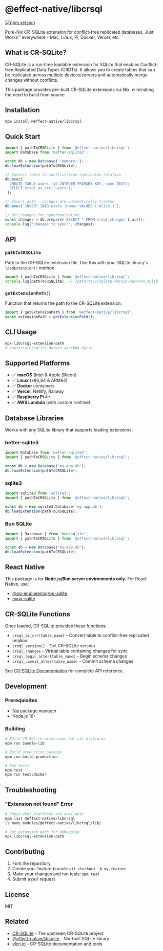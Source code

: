 # @effect-native/libcrsql

[![npm version](https://badge.fury.io/js/%40effect-native%2Flibcrsql.svg)](https://badge.fury.io/js/%40effect-native%2Flibcrsql)

Pure-Nix CR-SQLite extension for conflict-free replicated databases. Just Works™ everywhere - Mac, Linux, Pi, Docker, Vercel, etc.

## What is CR-SQLite?

CR-SQLite is a run-time loadable extension for SQLite that enables Conflict-free Replicated Data Types (CRDTs). It allows you to create tables that can be replicated across multiple devices/servers and automatically merge changes without conflicts.

This package provides pre-built CR-SQLite extensions via Nix, eliminating the need to build from source.

## Installation

```bash
npm install @effect-native/libcrsql
```

## Quick Start

```javascript
import { pathToCRSQLite } from '@effect-native/libcrsql';
import Database from 'better-sqlite3';

const db = new Database(':memory:');
db.loadExtension(pathToCRSQLite);

// Convert table to conflict-free replicated relation
db.exec(`
  CREATE TABLE users (id INTEGER PRIMARY KEY, name TEXT);
  SELECT crsql_as_crr('users');
`);

// Insert data - changes are automatically tracked
db.exec(`INSERT INTO users (name) VALUES ('Alice')`);

// Get changes for synchronization
const changes = db.prepare(`SELECT * FROM crsql_changes`).all();
console.log('Changes to sync:', changes);
```

## API

### `pathToCRSQLite`

Path to the CR-SQLite extension file. Use this with your SQLite library's `loadExtension()` method.

```javascript
import { pathToCRSQLite } from '@effect-native/libcrsql';
console.log(pathToCRSQLite); // /path/to/crsqlite-darwin-aarch64.dylib
```

### `getExtensionPath()`

Function that returns the path to the CR-SQLite extension.

```javascript
import { getExtensionPath } from '@effect-native/libcrsql';
const extensionPath = getExtensionPath();
```

## CLI Usage

```bash
npx libcrsql-extension-path
# /path/to/crsqlite-darwin-aarch64.dylib
```

## Supported Platforms

- ✅ **macOS** (Intel & Apple Silicon)
- ✅ **Linux** (x86_64 & ARM64)  
- ✅ **Docker** containers
- ✅ **Vercel**, Netlify, Railway
- ✅ **Raspberry Pi** 4+
- ✅ **AWS Lambda** (with custom runtime)

## Database Libraries

Works with any SQLite library that supports loading extensions:

### better-sqlite3
```javascript
import Database from 'better-sqlite3';
import { pathToCRSQLite } from '@effect-native/libcrsql';

const db = new Database('my-app.db');
db.loadExtension(pathToCRSQLite);
```

### sqlite3  
```javascript
import sqlite3 from 'sqlite3';
import { pathToCRSQLite } from '@effect-native/libcrsql';

const db = new sqlite3.Database('my-app.db');
db.loadExtension(pathToCRSQLite);
```

### Bun SQLite
```javascript
import { Database } from 'bun:sqlite';
import { pathToCRSQLite } from '@effect-native/libcrsql';

const db = new Database('my-app.db');
db.loadExtension(pathToCRSQLite);
```

## React Native

This package is for **Node.js/Bun server environments only**. For React Native, use:

- [@op-engineering/op-sqlite](https://www.npmjs.com/package/@op-engineering/op-sqlite)
- [expo-sqlite](https://docs.expo.dev/versions/latest/sdk/sqlite/)

## CR-SQLite Functions

Once loaded, CR-SQLite provides these functions:

- `crsql_as_crr(table_name)` - Convert table to conflict-free replicated relation
- `crsql_version()` - Get CR-SQLite version
- `crsql_changes` - Virtual table containing changes for sync
- `crsql_begin_alter(table_name)` - Begin schema changes
- `crsql_commit_alter(table_name)` - Commit schema changes

See [CR-SQLite Documentation](https://vlcn.io/docs/cr-sqlite/intro) for complete API reference.

## Development

### Prerequisites
- [Nix](https://nixos.org/download.html) package manager
- Node.js 16+

### Building

```bash
# Build CR-SQLite extensions for all platforms
npm run bundle-lib

# Build production package
npm run build-production

# Run tests
npm test
npm run test:docker
```

## Troubleshooting

### "Extension not found" Error

```bash
# Check what platforms are available
npm list @effect-native/libcrsql
ls node_modules/@effect-native/libcrsql/lib/

# Get extension path for debugging  
npx libcrsql-extension-path
```

## Contributing

1. Fork the repository
2. Create your feature branch: `git checkout -b my-feature`
3. Make your changes and run tests: `npm test`
4. Submit a pull request

## License

MIT

## Related

- [CR-SQLite](https://github.com/vlcn-io/cr-sqlite) - The upstream CR-SQLite project
- [@effect-native/libsqlite](https://github.com/effect-native/libsqlite) - Nix-built SQLite library
- [vlcn.io](https://vlcn.io) - CR-SQLite documentation and tools